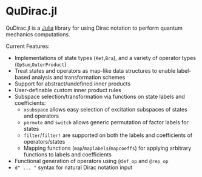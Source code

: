 # QuDirac.jl

QuDirac.jl is a [Julia](http://julialang.org/) library for using Dirac notation to perform 
quantum mechanics computations. 

Current Features:

- Implementations of state types (`Ket`,`Bra`), and a variety of operator types (`OpSum`,`OuterProduct`)
- Treat states and operators as map-like data structures to enable label-based analysis and transformation schemes
- Support for abstract/undefined inner products
- User-definable custom inner product rules
- Subspace selection/transformation via functions on state labels and coefficients:
    - `xsubspace` allows easy selection of excitation subspaces of states and operators
    - `permute` and `switch` allows generic permutation of factor labels for states
    - `filter`/`filter!` are supported on both the labels and coefficients of operators/states
    - Mapping functions (`map`/`maplabels`/`mapcoeffs`) for applying arbitrary functions to labels and coefficients
- Functional generation of operators using `@def_op` and `@rep_op`
- `d" ... "` syntax for natural Dirac notation input